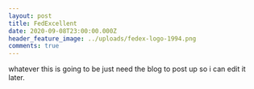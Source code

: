 ```yaml
---
layout: post
title: FedExcellent
date: 2020-09-08T23:00:00.000Z
header_feature_image: ../uploads/fedex-logo-1994.png
comments: true
---
```

whatever this is going to be just need the blog to post up so i can edit it later.